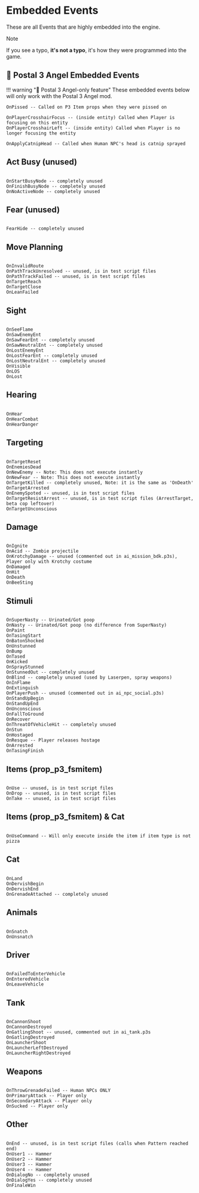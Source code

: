 # Embedded Events
<p>These are all Events that are highly embedded into the engine.</p>

<div class="admonition note">
<p class="admonition-title">Note</p>
<p>If you see a typo, <b>it's not a typo</b>, it's how they were programmed into the game.</p>
</div>

## 🪽 Postal 3 Angel Embedded Events
!!! warning "🪽 Postal 3 Angel-only feature"
	These embedded events below will only work with the Postal 3 Angel mod.
```
OnPissed -- Called on P3 Item props when they were pissed on

OnPlayerCrosshairFocus -- (inside entity) Called when Player is focusing on this entity
OnPlayerCrosshairLeft -- (inside entity) Called when Player is no longer focusing the entity

OnApplyCatnipHead -- Called when Human NPC's head is catnip sprayed
```

## Act Busy (unused)
<pre><code class="language-js">
OnStartBusyNode -- completely unused
OnFinishBusyNode -- completely unused
OnNoActiveNode -- completely unused
</code></pre>

## Fear (unused)
<pre><code class="language-js">
FearHide -- completely unused
</code></pre>

## Move Planning
<pre><code class="language-js">
OnInvalidRoute
OnPathTrackUnresolved -- unused, is in test script files
OnPathTrackFailed -- unused, is in test script files
OnTargetReach
OnTargetClose
OnLeanFailed
</code></pre>

## Sight
<pre><code class="language-js">
OnSeeFlame
OnSawEnemyEnt
OnSawFearEnt -- completely unused
OnSawNeutralEnt -- completely unused
OnLostEnemyEnt
OnLostFearEnt -- completely unused
OnLostNeutralEnt -- completely unused
OnVisible
OnLOS
OnLost
</code></pre>

## Hearing
<pre><code class="language-js">
OnHear
OnHearCombat
OnHearDanger
</code></pre>

## Targeting
<pre><code class="language-js">
OnTargetReset
OnEnemiesDead
OnNewEnemy -- Note: This does not execute instantly
OnNewFear -- Note: This does not execute instantly
OnTargetKilled -- completely unused, Note: it is the same as 'OnDeath'
OnTargetArrested
OnEnemySpoted -- unused, is in test script files
OnTargetResistArrest -- unused, is in test script files (ArrestTarget, beta cop leftover)
OnTargetUnconscious
</code></pre>

## Damage
<pre><code class="language-js">
OnIgnite
OnAcid -- Zombie projectile
OnKrotchyDamage -- unused (commented out in ai_mission_bdk.p3s), Player only with Krotchy costume
OnDamaged
OnHit
OnDeath
OnBeeSting
</code></pre>

## Stimuli
<pre><code class="language-js">
OnSuperNasty -- Urinated/Got poop
OnNasty -- Urinated/Got poop (no difference from SuperNasty)
OnPaint
OnTasingStart
OnBatonShocked
OnUnstunned
OnBump
OnTased
OnKicked
OnSprayStunned
OnStunnedOut -- completely unused
OnBlind -- completely unused (used by Laserpen, spray weapons)
OnInFlame
OnExtinguish
OnPlayerPush -- unused (commented out in ai_npc_social.p3s)
OnStandUpBegin
OnStandUpEnd
OnUnconscious
OnFallToGround
OnRecover
OnThreatOfVehicleHit -- completely unused
OnStun
OnHostaged
OnResque -- Player releases hostage
OnArrested
OnTasingFinish
</code></pre>

## Items (prop_p3_fsmitem)
<pre><code class="language-js">
OnUse -- unused, is in test script files
OnDrop -- unused, is in test script files
OnTake -- unused, is in test script files
</code></pre>

## Items (prop_p3_fsmitem) & Cat
<pre><code class="language-js">
OnUseCommand -- Will only execute inside the item if item type is not pizza
</code></pre>

## Cat
<pre><code class="language-js">
OnLand
OnDervishBegin
OnDervishEnd
OnGrenadeAttached -- completely unused
</code></pre>

## Animals
<pre><code class="language-js">
OnSnatch
OnUnsnatch
</code></pre>

## Driver
<pre><code class="language-js">
OnFailedToEnterVehicle
OnEnteredVehicle
OnLeaveVehicle
</code></pre>

## Tank
<pre><code class="language-js">
OnCannonShoot
OnCannonDestroyed
OnGatlingShoot -- unused, commented out in ai_tank.p3s
OnGatlingDestroyed
OnLauncherShoot
OnLauncherLeftDestroyed
OnLauncherRightDestroyed
</code></pre>

## Weapons
<pre><code class="language-js">
OnThrowGrenadeFailed -- Human NPCs ONLY
OnPrimaryAttack -- Player only
OnSecondaryAttack -- Player only
OnSucked -- Player only
</code></pre>

## Other
<pre><code class="language-js">
OnEnd -- unused, is in test script files (calls when Pattern reached end)
OnUser1 -- Hammer
OnUser2 -- Hammer
OnUser3 -- Hammer
OnUser4 -- Hammer
OnDialogNo -- completely unused
OnDialogYes -- completely unused
OnFinaleWin
</code></pre>